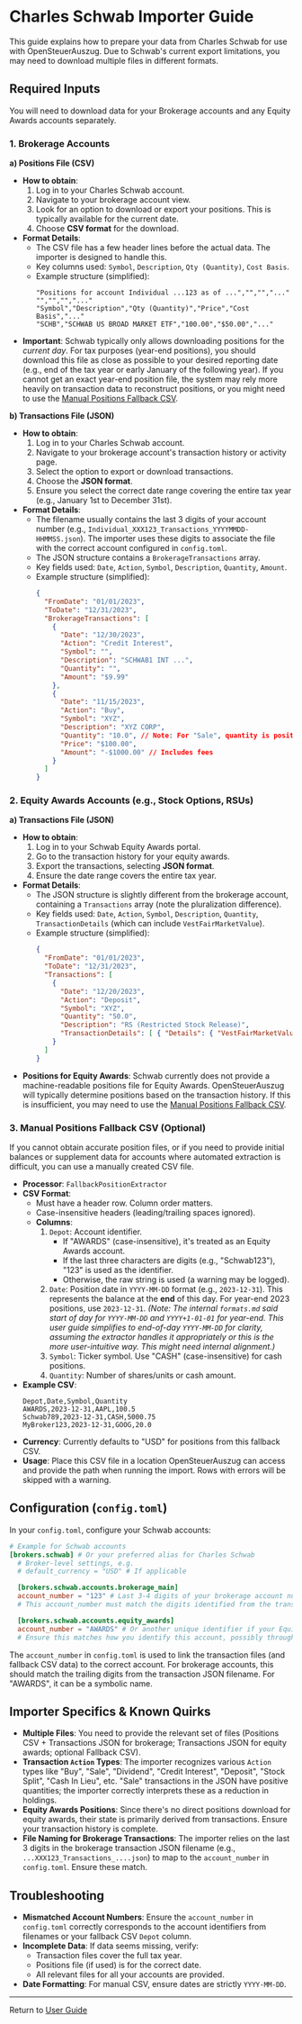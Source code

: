# Charles Schwab Importer Guide

This guide explains how to prepare your data from Charles Schwab for use with OpenSteuerAuszug. Due to Schwab's current export limitations, you may need to download multiple files in different formats.

## Required Inputs

You will need to download data for your Brokerage accounts and any Equity Awards accounts separately.

### 1. Brokerage Accounts

**a) Positions File (CSV)**

*   **How to obtain**:
    1.  Log in to your Charles Schwab account.
    2.  Navigate to your brokerage account view.
    3.  Look for an option to download or export your positions. This is typically available for the current date.
    4.  Choose **CSV format** for the download.
*   **Format Details**:
    *   The CSV file has a few header lines before the actual data. The importer is designed to handle this.
    *   Key columns used: `Symbol`, `Description`, `Qty (Quantity)`, `Cost Basis`.
    *   Example structure (simplified):
        ```csv
        "Positions for account Individual ...123 as of ...","","","..."
        "","","","..."
        "Symbol","Description","Qty (Quantity)","Price","Cost Basis","..."
        "SCHB","SCHWAB US BROAD MARKET ETF","100.00","$50.00","..."
        ```
*   **Important**: Schwab typically only allows downloading positions for the *current day*. For tax purposes (year-end positions), you should download this file as close as possible to your desired reporting date (e.g., end of the tax year or early January of the following year). If you cannot get an exact year-end position file, the system may rely more heavily on transaction data to reconstruct positions, or you might need to use the [Manual Positions Fallback CSV](#3-manual-positions-fallback-csv-optional).

**b) Transactions File (JSON)**

*   **How to obtain**:
    1.  Log in to your Charles Schwab account.
    2.  Navigate to your brokerage account's transaction history or activity page.
    3.  Select the option to export or download transactions.
    4.  Choose the **JSON format**.
    5.  Ensure you select the correct date range covering the entire tax year (e.g., January 1st to December 31st).
*   **Format Details**:
    *   The filename usually contains the last 3 digits of your account number (e.g., `Individual_XXX123_Transactions_YYYYMMDD-HHMMSS.json`). The importer uses these digits to associate the file with the correct account configured in `config.toml`.
    *   The JSON structure contains a `BrokerageTransactions` array.
    *   Key fields used: `Date`, `Action`, `Symbol`, `Description`, `Quantity`, `Amount`.
    *   Example structure (simplified):
        ```json
        {
          "FromDate": "01/01/2023",
          "ToDate": "12/31/2023",
          "BrokerageTransactions": [
            {
              "Date": "12/30/2023",
              "Action": "Credit Interest",
              "Symbol": "",
              "Description": "SCHWAB1 INT ...",
              "Quantity": "",
              "Amount": "$9.99"
            },
            {
              "Date": "11/15/2023",
              "Action": "Buy",
              "Symbol": "XYZ",
              "Description": "XYZ CORP",
              "Quantity": "10.0", // Note: For "Sale", quantity is positive in JSON
              "Price": "$100.00",
              "Amount": "-$1000.00" // Includes fees
            }
          ]
        }
        ```

### 2. Equity Awards Accounts (e.g., Stock Options, RSUs)

**a) Transactions File (JSON)**

*   **How to obtain**:
    1.  Log in to your Schwab Equity Awards portal.
    2.  Go to the transaction history for your equity awards.
    3.  Export the transactions, selecting **JSON format**.
    4.  Ensure the date range covers the entire tax year.
*   **Format Details**:
    *   The JSON structure is slightly different from the brokerage account, containing a `Transactions` array (note the pluralization difference).
    *   Key fields used: `Date`, `Action`, `Symbol`, `Description`, `Quantity`, `TransactionDetails` (which can include `VestFairMarketValue`).
    *   Example structure (simplified):
        ```json
        {
          "FromDate": "01/01/2023",
          "ToDate": "12/31/2023",
          "Transactions": [
            {
              "Date": "12/20/2023",
              "Action": "Deposit",
              "Symbol": "XYZ",
              "Quantity": "50.0",
              "Description": "RS (Restricted Stock Release)",
              "TransactionDetails": [ { "Details": { "VestFairMarketValue": "$150.00" } } ]
            }
          ]
        }
        ```
*   **Positions for Equity Awards**: Schwab currently does not provide a machine-readable positions file for Equity Awards. OpenSteuerAuszug will typically determine positions based on the transaction history. If this is insufficient, you may need to use the [Manual Positions Fallback CSV](#3-manual-positions-fallback-csv-optional).

### 3. Manual Positions Fallback CSV (Optional)

If you cannot obtain accurate position files, or if you need to provide initial balances or supplement data for accounts where automated extraction is difficult, you can use a manually created CSV file.

*   **Processor**: `FallbackPositionExtractor`
*   **CSV Format**:
    *   Must have a header row. Column order matters.
    *   Case-insensitive headers (leading/trailing spaces ignored).
    *   **Columns**:
        1.  `Depot`: Account identifier.
            *   If "AWARDS" (case-insensitive), it's treated as an Equity Awards account.
            *   If the last three characters are digits (e.g., "Schwab123"), "123" is used as the identifier.
            *   Otherwise, the raw string is used (a warning may be logged).
        2.  `Date`: Position date in `YYYY-MM-DD` format (e.g., `2023-12-31`). This represents the balance at the **end** of this day. For year-end 2023 positions, use `2023-12-31`. *(Note: The internal `formats.md` said start of day for `YYYY-MM-DD` and `YYYY+1-01-01` for year-end. This user guide simplifies to end-of-day `YYYY-MM-DD` for clarity, assuming the extractor handles it appropriately or this is the more user-intuitive way. This might need internal alignment.)*
        3.  `Symbol`: Ticker symbol. Use "CASH" (case-insensitive) for cash positions.
        4.  `Quantity`: Number of shares/units or cash amount.
*   **Example CSV**:
    ```csv
    Depot,Date,Symbol,Quantity
    AWARDS,2023-12-31,AAPL,100.5
    Schwab789,2023-12-31,CASH,5000.75
    MyBroker123,2023-12-31,GOOG,20.0
    ```
*   **Currency**: Currently defaults to "USD" for positions from this fallback CSV.
*   **Usage**: Place this CSV file in a location OpenSteuerAuszug can access and provide the path when running the import. Rows with errors will be skipped with a warning.

## Configuration (`config.toml`)

In your `config.toml`, configure your Schwab accounts:

```toml
# Example for Schwab accounts
[brokers.schwab] # Or your preferred alias for Charles Schwab
  # Broker-level settings, e.g.
  # default_currency = "USD" # If applicable

  [brokers.schwab.accounts.brokerage_main]
  account_number = "123" # Last 3-4 digits of your brokerage account number from the JSON filename
  # This account_number must match the digits identified from the transaction JSON filename.

  [brokers.schwab.accounts.equity_awards]
  account_number = "AWARDS" # Or another unique identifier if your Equity Awards JSON doesn't have a number in filename
  # Ensure this matches how you identify this account, possibly through the 'Depot' in fallback CSV if used.
```

The `account_number` in `config.toml` is used to link the transaction files (and fallback CSV data) to the correct account. For brokerage accounts, this should match the trailing digits from the transaction JSON filename. For "AWARDS", it can be a symbolic name.

## Importer Specifics & Known Quirks

*   **Multiple Files**: You need to provide the relevant set of files (Positions CSV + Transactions JSON for brokerage; Transactions JSON for equity awards; optional Fallback CSV).
*   **Transaction `Action` Types**: The importer recognizes various `Action` types like "Buy", "Sale", "Dividend", "Credit Interest", "Deposit", "Stock Split", "Cash In Lieu", etc. "Sale" transactions in the JSON have positive quantities; the importer correctly interprets these as a reduction in holdings.
*   **Equity Awards Positions**: Since there's no direct positions download for equity awards, their state is primarily derived from transactions. Ensure your transaction history is complete.
*   **File Naming for Brokerage Transactions**: The importer relies on the last 3 digits in the brokerage transaction JSON filename (e.g., `...XXX123_Transactions_....json`) to map to the `account_number` in `config.toml`. Ensure these match.

## Troubleshooting

*   **Mismatched Account Numbers**: Ensure the `account_number` in `config.toml` correctly corresponds to the account identifiers from filenames or your fallback CSV `Depot` column.
*   **Incomplete Data**: If data seems missing, verify:
    *   Transaction files cover the full tax year.
    *   Positions file (if used) is for the correct date.
    *   All relevant files for all your accounts are provided.
*   **Date Formatting**: For manual CSV, ensure dates are strictly `YYYY-MM-DD`.

---
Return to [User Guide](user_guide.md)
